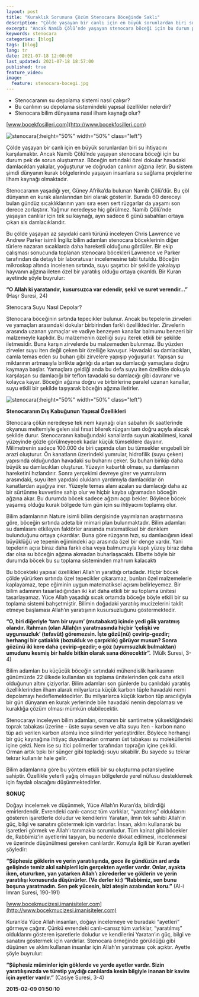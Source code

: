 ```yaml
---
layout: post
title: "Kuraklık Sorununa Çözüm Stenocara Böceğinde Saklı"
description: "Çölde yaşayan bir canlı için en büyük sorunlardan biri su ihtiyacını karşılamaktır."
excerpt: "Ancak Namib Çölü’nde yaşayan stenocara böceği için bu durum pek de sorun oluşturmaz."
keywords: stenocara
categories: [blog]
tags: [blog]
lang: tr
date: 2021-07-18 12:00:00
last_updated: 2021-07-18 18:57:00
published: true
feature_video: 
image:
  feature: stenocara-bocegi.jpg
---
```


 
*   Stenocaranın su depolama sistemi nasıl çalışır?
*   Bu canlının su depolama sistemindeki yapısal özellikler nelerdir?
*   Stenocara bilim dünyasına nasıl ilham kaynağı olur?

[www.bocekfosilleri.com](http://www.bocekfosilleri.com)

![stenocara](/images/stenocara-1.png "stenocara"){:height="50%" width="50%" class="left"} 

Çölde yaşayan bir canlı için en büyük sorunlardan biri su ihtiyacını karşılamaktır. Ancak Namib Çölü’nde yaşayan stenocara böceği için bu durum pek de sorun oluşturmaz. Böceğin sırtındaki özel dokular havadaki damlacıkları yakalar, yoğuşturur ve doğrudan canlının ağzına iletir. Bu sistem şimdi dünyanın kurak bölgelerinde yaşayan insanlara su sağlama projelerine ilham kaynağı olmaktadır.

Stenocaranın yaşadığı yer, Güney Afrika’da bulunan Namib Çölü’dür. Bu çöl dünyanın en kurak alanlarından biri olarak gösterilir. Burada 60 dereceyi bulan gündüz sıcaklıklarının yanı sıra esen sert rüzgarlar da yaşamı son derece zorlaştırır. Yağmur neredeyse hiç görülmez. Namib Çölü’nde yaşayan canlılar için tek su kaynağı, ayın sadece 6 günü sabahları ortaya çıkan sis damlacıklarıdır.

Bu çölde yaşayan az sayıdaki canlı türünü inceleyen Chris Lawrence ve Andrew Parker isimli İngiliz bilim adamları stenocara böceklerinin diğer türlere nazaran sıcaklarda daha hareketli olduğunu gördüler. Bir ekip çalışması sonucunda toplanan stenocara böcekleri Lawrence ve Parker tarafından da detaylı bir laboratuvar incelemesine tabi tutuldu. Böceğin mikroskop altında incelenen sırtında, suyu şaşırtıcı bir şekilde yakalayıp hayvanın ağzına ileten özel bir yaratılış olduğu ortaya çıkarıldı. Bir Kuran ayetinde şöyle buyrulur:

**“O Allah ki yaratandır, kusursuzca var edendir, şekil ve suret verendir...”** (Haşr Suresi, 24)

Stenocara Suyu Nasıl Depolar?

Stenocara böceğinin sırtında tepecikler bulunur. Ancak bu tepelerin zirveleri ve yamaçları arasındaki dokular birbirinden farklı özelliktedirler. Zirvelerin arasında uzanan yamaçlar ve vadiye benzeyen kanallar balmumu benzeri bir malzemeyle kaplıdır. Bu malzemenin özelliği suyu iterek etkili bir şekilde iletmesidir. Buna karşın zirvelerde bu malzemeden bulunmaz. Bu yüzden zirveler suyu iten değil çeken bir özelliğe kavuşur. Havadaki su damlacıkları, camla temas eden su buharı gibi zirvelere yapışıp yoğuşurlar. Yapışan su miktarının artmasıyla birlikte ağırlığı da artan su damlacığı yamaçlara doğru kaymaya başlar. Yamaçlara geldiği anda bu defa suyu iten özellikte dokuyla karşılaşan su damlacığı bir teflon tavadaki su damlacığı gibi davranır ve kolayca kayar. Böceğin ağzına doğru ve birbirlerine paralel uzanan kanallar, suyu etkili bir şekilde taşıyarak böceğin ağzına iletirler.


![stenocara](/images/stenocara-2.png "stenocara"){:height="50%" width="50%" class="left"} 

**Stenocaranın Dış Kabuğunun Yapısal Özellikleri**

Stenocara çölün neredeyse tek nem kaynağı olan sabahın ilk saatlerinde okyanus meltemiyle gelen sisi fırsat bilerek rüzgarı tam doğru açıyla alacak şekilde durur. Stenocaranın kabuğundaki kanallarda suyun akabilmesi, kanal yüzeyinde gözle görülmeyecek kadar küçük tümseklere dayanır. Milimetrenin sadece 100.000 de biri çapında olan bu tümsekler engebeli bir arazi oluşturur. Ön kanatların üzerindeki yumrular, hidrofilik (suyu çeken) yapısında olduğundan havadaki su buharını çeker. Su buharı birikip daha büyük su damlacıkları oluşturur. Yüzeyin kabartılı olması, su damlasının hareketini hızlandırır. Sonra yerçekimi devreye girer ve yumruların arasındaki, suyu iten yapıdaki olukların yardımıyla damlacıklar ön kanatlardan aşağıya iner. Yüzeyle temas alanı azalan su damlacığı daha az bir sürtünme kuvvetine sahip olur ve hiçbir kayba uğramadan böceğin ağzına akar. Bu durumda böcek sadece ağzını açıp bekler. Böylece böcek yaşamış olduğu kurak bölgede tüm gün için su ihtiyacını toplamış olur.

Bilim adamlarının Nature isimli bilim dergisinde yayımlanan araştırmasına göre, böceğin sırtında adeta bir mimari plan bulunmaktadır. Bilim adamları su damlasını etkileyen faktörler arasında matematiksel bir denklem bulunduğunu ortaya çıkardılar. Buna göre rüzgarın hızı, su damlacığının ideal büyüklüğü ve tepenin eğimindeki açı arasında özel bir denge vardır. Yani tepelerin açısı biraz daha farklı olsa veya balmumuyla kaplı yüzey biraz daha dar olsa su böceğin ağzına akmadan buharlaşacaktı. Elbette böyle bir durumda böcek bu su toplama sisteminden mahrum kalacaktı

Bu böcekteki yapısal özellikleri Allah’ın yarattığı ortadadır. Hiçbir böcek çölde yürürken sırtında özel tepecikler çıkaramaz, bunları özel malzemelerle kaplayamaz, tepe eğiminin uygun matematiksel açısını belirleyemez. Bir bilim adamının tasarladığından iki kat daha etkili bir su toplama ünitesi tasarlayamaz. Yüce Allah yaşadığı sıcak ortamda böceğe böyle etkili bir su toplama sistemi bahşetmiştir. Bilimin doğadaki yaratılış mucizelerini taklit etmeye başlaması Allah’ın yaratışının kusursuzluğunu göstermektedir.

**“O, biri diğeriyle ‘tam bir uyum’ (mutabakat) içinde yedi gök yaratmış olandır. Rahman (olan Allah)ın yaratmasında hiçbir ‘çelişki ve uygunsuzluk’ (tefavüt) göremezsin. İşte gözü(nü) çevirip-gezdir; herhangi bir çatlaklık (bozukluk ve çarpıklık) görüyor musun? Sonra gözünü iki kere daha çevirip-gezdir; o göz (uyumsuzluk bulmaktan) umudunu kesmiş bir halde bitkin olarak sana dönecektir”.** (Mülk Suresi, 3-4)

Bilim adamları bu küçücük böceğin sırtındaki mühendislik harikasının günümüzde 22 ülkede kullanılan sis toplama ünitelerinden çok daha etkili olduğunun altını çiziyorlar. Bilim adamları son günlerde bu canlıdaki yaratılış özelliklerinden ilham alarak milyarlarca küçük karbon tüple havadaki nemi depolamayı hedeflemektedirler. Bu milyarlarca küçük karbon tüp aracılığıyla bir gün dünyanın en kurak yerlerinde bile havadaki nemin depolaması ve kuraklığa çözüm olması mümkün olabilecektir.

Stenocarayı inceleyen bilim adamları, ormanın bir santimetre yüksekliğindeki toprak tabakası üzerine - üste suyu seven ve alta suyu iten - karbon nano tüp adı verilen karbon atomlu ince silindirler yerleştirdiler. Böylece herhangi bir güç kaynağına ihtiyaç duyulmadan ormanın üst tabakası su moleküllerini içine çekti. Nem ise su itici polimerler tarafından toprağın içine çekildi. Orman artık tıpkı bir sünger gibi topladığı suyu sıkabilir. Bu sayede su tekrar tekrar kullanılır hale gelir.

Bilim adamlarına göre bu yöntem etkili bir su oluşturma potansiyeline sahiptir. Özellikle yeterli yağış olmayan bölgelerde yerel nüfusu desteklemek için faydalı olacağını düşünmektedirler.

**SONUÇ**

Doğayı incelemek ve düşünmek, Yüce Allah’ın Kuran’da, bildirdiği emirlerdendir. Evrendeki canlı-cansız tüm varlıklar, “yaratılmış” olduklarını gösteren işaretlerle doludur ve kendilerini Yaratan, ilmin tek sahibi Allah’ın güç, bilgi ve sanatını göstermek için vardırlar. İnsan, aklını kullanarak bu işaretleri görmek ve Allah’ı tanımakla sorumludur. Tüm kainat gibi böcekler de, Rabbimiz’in ayetlerini taşıyan, bu nedenle dikkat edilmesi, incelenmesi ve üzerinde düşünülmesi gereken canlılardır. Konuyla ilgili bir Kuran ayetleri şöyledir:

**“Şüphesiz göklerin ve yerin yaratılışında, gece ile gündüzün ard arda gelişinde temiz akıl sahipleri için gerçekten ayetler vardır. Onlar, ayakta iken, otururken, yan yatarken Allah’ı zikrederler ve göklerin ve yerin yaratılışı konusunda düşünürler. (Ve derler ki:) “Rabbimiz, sen bunu boşuna yaratmadın. Sen pek yücesin, bizi ateşin azabından koru.”** (Al-i İmran Suresi, 190-191)

[www.bocekmucizesi.imanisiteler.com](http://www.bocekmucizesi.imanisiteler.com)

Kuran’da Yüce Allah insanları, doğayı incelemeye ve buradaki “ayetleri” görmeye çağırır. Çünkü evrendeki canlı-cansız tüm varlıklar, “yaratılmış” olduklarını gösteren işaretlerle doludur ve kendilerini Yaratan’ın güç, bilgi ve sanatını göstermek için vardırlar. Stenocara örneğinde görüldüğü gibi düşünen ve aklını kullanan insanlar için Allah’ın yaratması çok açıktır. Ayette şöyle buyrulur:

**“Şüphesiz müminler için göklerde ve yerde ayetler vardır. Sizin yaratılışınızda ve türetip yaydığı canlılarda kesin bilgiyle inanan bir kavim için ayetler vardır.”** (Casiye Suresi, 3-4)

**2015-02-09 01:50:10**
